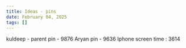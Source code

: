 ```yaml
---
title: Ideas - pins
date: February 04, 2025
tags: []
---
```

kuldeep - parent pin - 9876
Aryan pin - 9636
Iphone screen time : 3614

